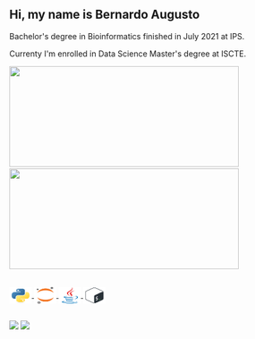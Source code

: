 ## Hi, my name is Bernardo Augusto
Bachelor's degree in Bioinformatics finished in July 2021 at IPS.

Currenty I'm enrolled in Data Science Master's degree at ISCTE.




    
    
<div>
  <a href="https://github.com/bernar0507">
  <img height="180em" width=410 src="https://github-readme-stats.vercel.app/api?username=bernar0507&show_icons=true&theme=tokyonight&include_all_commits=true&count_private=true"/>

      
      
  <img height="180em" width=410 src="https://github-readme-stats.vercel.app/api/top-langs/?username=bernar0507&layout=compact&langs_count=7&theme=tokyonight"/>
</div>
    
##
    
 <div style="display: inline_block"><pt>
  <img align="center" alt="bernar-Python" height="30" width="40" src="https://raw.githubusercontent.com/devicons/devicon/master/icons/python/python-original.svg">
  <img align="center" alt="bernar-Jupyter" height="30" width="40" src="https://github.com/devicons/devicon/blob/master/icons/jupyter/jupyter-original.svg">
  <img align="center" alt="bernar-Ts" height="30" width="40" src="https://github.com/devicons/devicon/blob/master/icons/java/java-original.svg">
  <img align="center" alt="bernar-shell" height="30" width="40" src="https://github.com/devicons/devicon/blob/master/icons/bash/bash-original.svg">
</div>
  
 ##    
 
<div> 
  <a href = "mailto:b.augusto5@outlook.com"><img src="https://img.shields.io/badge/Microsoft_Outlook-0078D4?style=for-the-badge&logo=microsoft-outlook&logoColor=white" target="_blank"></a>
  <a href="https://www.linkedin.com/in/bernar0507" target="_blank"><img src="https://img.shields.io/badge/-LinkedIn-%230077B5?style=for-the-badge&logo=linkedin&logoColor=white" target="_blank"></a> 

</div>
     

       

